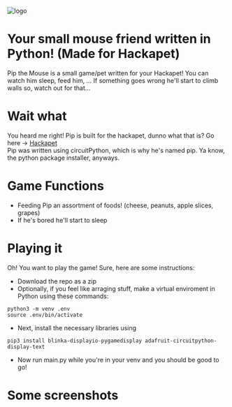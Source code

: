 ![logo](readme-assets/logo_Trimmed.png)
#  Your small mouse friend written in Python! (Made for Hackapet) 
Pip the Mouse is a small game/pet written for your Hackapet! You can watch him sleep, feed him, ... If something goes wrong he'll start to climb walls so, watch out for that...  

# Wait what
You heard me right! Pip is built for the hackapet, dunno what that is? Go here -> [Hackapet](https://hackapet.hackclub.dev/)  
Pip was written using circuitPython, which is why he's named pip. Ya know, the python package installer, anyways.  

# Game Functions
- Feeding Pip an assortment of foods! (cheese, peanuts, apple slices, grapes)
- If he's bored he'll start to sleep

# Playing it
Oh! You want to play the game! Sure, here are some instructions:
- Download the repo as a zip
- Optionally, if you feel like arraging stuff, make a virtual enviroment in Python using these commands:
```
python3 -m venv .env
source .env/bin/activate
```
- Next, install the necessary libraries using
```
pip3 install blinka-displayio-pygamedisplay adafruit-circuitpython-display-text
```
- Now run main.py while you're in your venv and you should be good to go!

# Some screenshots

